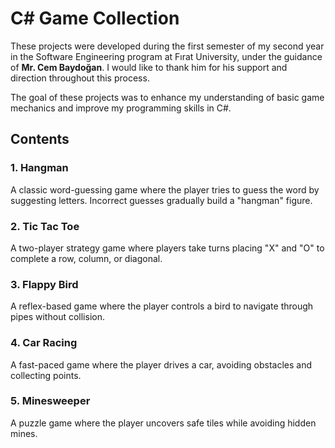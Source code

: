 # C# Game Collection  

These projects were developed during the first semester of my second year in the Software Engineering program at Fırat University, under the guidance of **Mr. Cem Baydoğan**. I would like to thank him for his support and direction throughout this process.  

The goal of these projects was to enhance my understanding of basic game mechanics and improve my programming skills in C#.  

## Contents  

### 1. **Hangman**  
A classic word-guessing game where the player tries to guess the word by suggesting letters. Incorrect guesses gradually build a "hangman" figure.  

### 2. **Tic Tac Toe**  
A two-player strategy game where players take turns placing "X" and "O" to complete a row, column, or diagonal.  

### 3. **Flappy Bird**  
A reflex-based game where the player controls a bird to navigate through pipes without collision.  

### 4. **Car Racing**  
A fast-paced game where the player drives a car, avoiding obstacles and collecting points.  

### 5. **Minesweeper**  
A puzzle game where the player uncovers safe tiles while avoiding hidden mines.  
